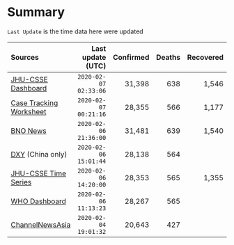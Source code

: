 # Summary

`Last Update` is the time data here were updated

|  Sources | Last update (UTC) | Confirmed | Deaths | Recovered |
|  :--- |  ---: |  ---: |  ---: |  ---: | 
| [JHU-CSSE Dashboard](https://gisanddata.maps.arcgis.com/apps/opsdashboard/index.html#/bda7594740fd40299423467b48e9ecf6)  | `2020-02-07 02:33:06` | 31,398 | 638 | 1,546 | 
| [Case Tracking Worksheet](https://docs.google.com/spreadsheets/d/1qbE-UuJYw5V4FkyMZ-LplvUQZlut4oa5Zl3lrSmN_mk/htmlview)  | `2020-02-07 00:21:16` | 28,355 | 566 | 1,177 | 
| [BNO News](https://bnonews.com/index.php/2020/01/the-latest-coronavirus-cases/)  | `2020-02-06 21:36:00` | 31,481 | 639 | 1,540 | 
| [DXY](https://3g.dxy.cn/newh5/view/pneumonia) (China only) | `2020-02-06 15:01:44` | 28,138 | 564 |  | 
| [JHU-CSSE Time Series](https://docs.google.com/spreadsheets/d/1UF2pSkFTURko2OvfHWWlFpDFAr1UxCBA4JLwlSP6KFo/htmlview?usp=sharing&sle=true#)  | `2020-02-06 14:20:00` | 28,353 | 565 | 1,355 | 
| [WHO Dashboard](https://who.maps.arcgis.com/apps/opsdashboard/index.html#/c88e37cfc43b4ed3baf977d77e4a0667)  | `2020-02-06 11:13:23` | 28,267 | 565 |  | 
| [ChannelNewsAsia](https://www.channelnewsasia.com/news/topics/wuhan-virus)  | `2020-02-04 19:01:32` | 20,643 | 427 |  | 
